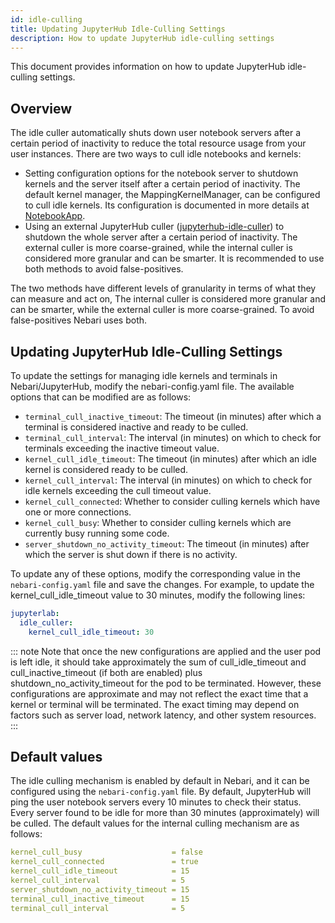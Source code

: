 ```yaml
---
id: idle-culling
title: Updating JupyterHub Idle-Culling Settings
description: How to update JupyterHub idle-culling settings
---
```


This document provides information on how to update JupyterHub idle-culling settings.

## Overview

The idle culler automatically shuts down user notebook servers after a certain period of inactivity to reduce the total resource usage from your user instances. There are two ways to cull idle notebooks and kernels:

- Setting configuration options for the notebook server to shutdown kernels and the server itself after a certain period of inactivity.
  The default kernel manager, the MappingKernelManager, can be configured to cull idle kernels. Its configuration is documented in more details at [NotebookApp](https://jupyter-notebook.readthedocs.io/en/stable/config.html#options).
- Using an external JupyterHub culler ([jupyterhub-idle-culler](https://github.com/jupyterhub/jupyterhub-idle-culler)) to shutdown the whole server after a certain period of inactivity.
  The external culler is more coarse-grained, while the internal culler is considered more granular and can be smarter. It is recommended to use both methods to avoid false-positives.

The two methods have different levels of granularity in terms of what they can measure and act on, The internal culler is considered more granular and can be smarter, while the external culler is more coarse-grained. To avoid false-positives Nebari uses both.

## Updating JupyterHub Idle-Culling Settings

To update the settings for managing idle kernels and terminals in Nebari/JupyterHub, modify the nebari-config.yaml file. The available options that can be modified are as follows:

- `terminal_cull_inactive_timeout`: The timeout (in minutes) after which a terminal is considered inactive and ready to be culled.
- `terminal_cull_interval`: The interval (in minutes) on which to check for terminals exceeding the inactive timeout value.
- `kernel_cull_idle_timeout`: The timeout (in minutes) after which an idle kernel is considered ready to be culled.
- `kernel_cull_interval`: The interval (in minutes) on which to check for idle kernels exceeding the cull timeout value.
- `kernel_cull_connected`: Whether to consider culling kernels which have one or more connections.
- `kernel_cull_busy`: Whether to consider culling kernels which are currently busy running some code.
- `server_shutdown_no_activity_timeout`: The timeout (in minutes) after which the server is shut down if there is no activity.

To update any of these options, modify the corresponding value in the `nebari-config.yaml` file and save the changes. For example, to update the kernel_cull_idle_timeout value to 30 minutes, modify the following lines:

```yaml
jupyterlab:
  idle_culler:
    kernel_cull_idle_timeout: 30
```

::: note
Note that once the new configurations are applied and the user pod is left idle, it should take approximately the sum of cull_idle_timeout and cull_inactive_timeout (if both are enabled) plus shutdown_no_activity_timeout for the pod to be terminated. However, these configurations are approximate and may not reflect the exact time that a kernel or terminal will be terminated. The exact timing may depend on factors such as server load, network latency, and other system resources.
:::

## Default values

The idle culling mechanism is enabled by default in Nebari, and it can be configured using the `nebari-config.yaml` file. By default, JupyterHub will ping the user notebook servers every 10 minutes to check their status. Every server found to be idle for more than 30 minutes (approximately) will be culled. The default values for the internal culling mechanism are as follows:

```yaml
kernel_cull_busy                    = false
kernel_cull_connected               = true
kernel_cull_idle_timeout            = 15
kernel_cull_interval                = 5
server_shutdown_no_activity_timeout = 15
terminal_cull_inactive_timeout      = 15
terminal_cull_interval              = 5
```
